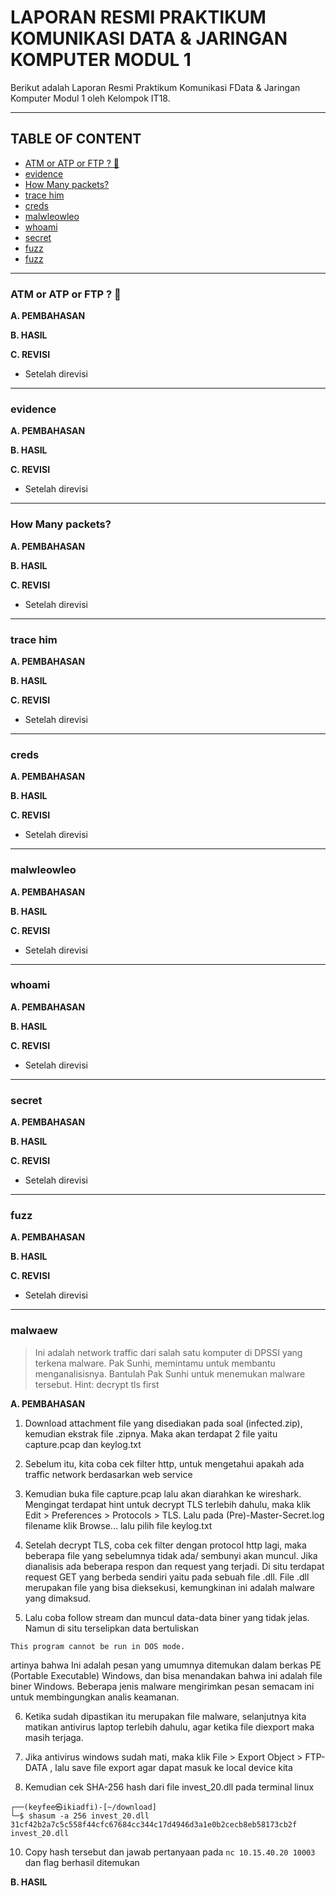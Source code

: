 # **LAPORAN RESMI PRAKTIKUM KOMUNIKASI DATA & JARINGAN KOMPUTER MODUL 1**

Berikut adalah Laporan Resmi Praktikum Komunikasi FData & Jaringan Komputer Modul 1 oleh Kelompok IT18.

---

## **TABLE OF CONTENT**

- [ATM or ATP or FTP ? 🤔](#soal1)
- [evidence](#soal2)
- [How Many packets?](#soal3)
- [trace him](#soal4)
- [creds](#soal5)
- [malwleowleo](#soal6)
- [whoami](#soal7)
- [secret](#soal8)
- [fuzz](#soal9)
- [fuzz](#soal10)

---

### **ATM or ATP or FTP ? 🤔<a name="soal1"></a>**

**A. PEMBAHASAN**

**B. HASIL**

**C. REVISI**

- Setelah direvisi

---

### **evidence<a name="soal2"></a>**

**A. PEMBAHASAN**

**B. HASIL**

**C. REVISI**

- Setelah direvisi

---

### **How Many packets?<a name="soal3"></a>**

**A. PEMBAHASAN**

**B. HASIL**

**C. REVISI**

- Setelah direvisi

---

### **trace him<a name="soal4"></a>**

**A. PEMBAHASAN**

**B. HASIL**

**C. REVISI**

- Setelah direvisi

---

### **creds<a name="soal5"></a>**

**A. PEMBAHASAN**

**B. HASIL**

**C. REVISI**

- Setelah direvisi

---

### **malwleowleo<a name="soal6"></a>**

**A. PEMBAHASAN**

**B. HASIL**

**C. REVISI**

- Setelah direvisi

---

### **whoami<a name="soal7"></a>**

**A. PEMBAHASAN**

**B. HASIL**

**C. REVISI**

- Setelah direvisi

---

### **secret<a name="soal8"></a>**

**A. PEMBAHASAN**

**B. HASIL**

**C. REVISI**

- Setelah direvisi

---

### **fuzz<a name="soal9"></a>**

**A. PEMBAHASAN**

**B. HASIL**

**C. REVISI**

- Setelah direvisi

---

### **malwaew<a name="soal10"></a>**
> Ini adalah network traffic dari salah satu komputer di DPSSI yang terkena malware. Pak Sunhi, memintamu untuk membantu menganalisisnya. Bantulah Pak Sunhi untuk menemukan malware tersebut. Hint: decrypt tls first

**A. PEMBAHASAN**

1. Download attachment file yang disediakan pada soal (infected.zip), kemudian ekstrak file .zipnya. Maka akan terdapat 2 file yaitu capture.pcap dan keylog.txt

2. Sebelum itu, kita coba cek filter http, untuk mengetahui apakah ada traffic network berdasarkan web service

3. Kemudian buka file capture.pcap lalu akan diarahkan ke wireshark. Mengingat terdapat hint untuk decrypt TLS terlebih dahulu, maka klik Edit > Preferences > Protocols > TLS. Lalu pada (Pre)-Master-Secret.log filename klik Browse... lalu pilih file keylog.txt

4. Setelah decrypt TLS, coba cek filter dengan protocol http lagi, maka beberapa file yang sebelumnya tidak ada/ sembunyi akan muncul. Jika dianalisis ada beberapa respon dan request yang terjadi. Di situ terdapat request GET yang berbeda sendiri yaitu pada sebuah file .dll. File .dll merupakan file yang bisa dieksekusi, kemungkinan ini adalah malware yang dimaksud.

5. Lalu coba follow stream dan muncul data-data biner yang tidak jelas. Namun di situ terselipkan data bertuliskan

```
This program cannot be run in DOS mode.
```

artinya bahwa Ini adalah pesan yang umumnya ditemukan dalam berkas PE (Portable Executable) Windows, dan bisa menandakan bahwa ini adalah file biner Windows. Beberapa jenis malware mengirimkan pesan semacam ini untuk membingungkan analis keamanan. 

6. Ketika sudah dipastikan itu merupakan file malware, selanjutnya kita matikan antivirus laptop terlebih dahulu, agar ketika file diexport maka masih terjaga.
  
8. Jika antivirus windows sudah mati, maka klik File > Export Object > FTP-DATA , lalu save file export agar dapat masuk ke local device kita

9. Kemudian cek SHA-256 hash dari file invest_20.dll pada terminal linux

```
┌──(keyfee㉿ikiadfi)-[~/download]
└─$ shasum -a 256 invest_20.dll
31cf42b2a7c5c558f44cfc67684cc344c17d4946d3a1e0b2cecb8eb58173cb2f  invest_20.dll
```

10. Copy hash tersebut dan jawab pertanyaan pada `nc 10.15.40.20 10003` dan flag berhasil ditemukan

**B. HASIL**

